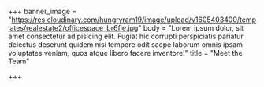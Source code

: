 +++
banner_image = "https://res.cloudinary.com/hungryram19/image/upload/v1605403400/templates/realestate2/officespace_br6fie.jpg"
body = "Lorem ipsum dolor, sit amet consectetur adipisicing elit. Fugiat hic corrupti perspiciatis pariatur delectus deserunt quidem nisi tempore odit saepe laborum omnis ipsam voluptates veniam, quos atque libero facere inventore!"
title = "Meet the Team"

+++
